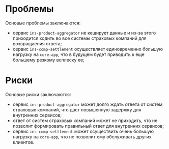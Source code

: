 Проблемы
========

Основые проблемы заключаются:
- сервис `ins-product-aggregator` не кеширует данные и из-за этого приходится ходить во все системы страховых компаний для возвращаения ответа;
- сервис `ins-comp-settlement` осуществляет единовременно большую нагрузку на `core-app`, что в будущем будет приводить к еще большему резкому всплеску ее;

Риски
=====

Основые риски заключаются:
- сервис `ins-product-aggregator` может долго ждать ответа от систем страховых компаний, что даст повышенную задержку для внутренних сервисов;
- ответ от систем страховых компаний может не приходить, что не позволит формировать правильный ответ для внутренних сервисов;
- сервис `ins-comp-settlement` может осуществить очень большую нагрузку на `core-app`, что не позволит ему обслуживать других клиентов.
